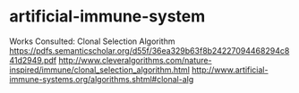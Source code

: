 # artificial-immune-system


Works Consulted:
Clonal Selection Algorithm
https://pdfs.semanticscholar.org/d55f/36ea329b63f8b24227094468294c841d2949.pdf
http://www.cleveralgorithms.com/nature-inspired/immune/clonal_selection_algorithm.html
http://www.artificial-immune-systems.org/algorithms.shtml#clonal-alg
